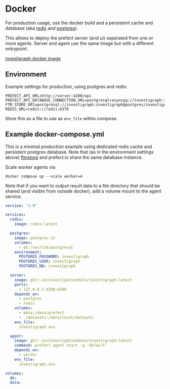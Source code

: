 # Docker

For production usage, use the docker build and a persistent cache and database (aka [redis](https://redis.io) and [postgres](postgresql.org/)).

This allows to deploy the prefect server (and ui) seperated from one or more agents. Server and agent use the same image but with a different entrypoint.

[investigraph docker image](https://github.com/investigativedata/investigraph-etl/pkgs/container/investigraph)

## Environment

Example settings for production, using postgres and redis:

```
PREFECT_API_URL=http://server:4200/api
PREFECT_API_DATABASE_CONNECTION_URL=postgresql+asyncpg://investigraph:investigraph@postgres/investigraph
FTM_STORE_URI=postgresql://investigraph:investigraph@postgres/investigraph
REDIS_URL=redis://redis:6379
```

Store this as a file to use as `env_file` within compose.

## Example docker-compose.yml

This is a minimal production example using dedicated redis cache and persistent postgres database. Note that (as in the environment settings above) [ftmstore](https://github.com/alephdata/followthemoney-store) and prefect.io share the same database instance.

Scale worker agents via

    docker compose up --scale worker=4

Note that if you want to output result data to a file directory that should be shared (and visible from outside docker), add a volume mount to the agent service.


```yaml
version: "3.9"

services:
  redis:
    image: redis:latest

  postgres:
    image: postgres:15
    volumes:
      - db:/var/lib/postgresql
    environment:
      POSTGRES_PASSWORD: investigraph
      POSTGRES_USER: investigraph
      POSTGRES_DB: investigraph

  server:
    image: ghcr.io/investigativedata/investigraph:latest
    ports:
      - 127.0.0.1:4200:4200
    depends_on:
      - postgres
      - redis
    volumes:
      - data:/data/prefect
      - ./datasets:/data/local/datasets
    env_file:
      investigraph.env

  agent:
    image: ghcr.io/investigativedata/investigraph:latest
    command: prefect agent start -q 'default'
    depends_on:
      - server
    env_file:
      investigraph.env

volumes:
  db:
  data:
```
